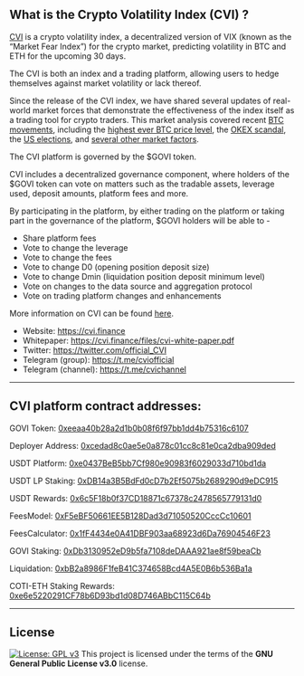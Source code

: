 ## What is the Crypto Volatility Index (CVI) ?

[CVI](https://cvi.finance/) is a crypto volatility index, a decentralized version of VIX (known as the “Market Fear Index”) for the crypto market, predicting volatility in BTC and ETH for the upcoming 30 days.

The CVI is both an index and a trading platform, allowing users to hedge themselves against market volatility or lack thereof.

Since the release of the CVI index, we have shared several updates of real-world market forces that demonstrate the effectiveness of the index itself as a trading tool for crypto traders. This market analysis covered recent [BTC movements](https://medium.com/cvix/latest-btc-trends-as-reflected-in-the-cvx-index-643ef57940c4), including the [highest ever BTC price level](https://cvxofficial.medium.com/record-btc-price-levels-as-reflected-in-the-cvx-index-7e65e9fa0298), the [OKEX scandal](https://medium.com/cvix/okex-scandal-as-reflected-in-the-cvix-index-cdcd405e0ad4), the [US elections](https://cvxofficial.medium.com/us-elections-fear-and-uncertainty-as-reflected-in-the-cvx-index-d6738fa3386e), and [several other market factors](https://cvxofficial.medium.com/cvx-has-reach-an-all-time-high-as-the-market-sees-high-volatility-in-btc-price-levels-dedba06279b2).

The CVI platform is governed by the $GOVI token.

CVI includes a decentralized governance component, where holders of the $GOVI token can vote on matters such as the tradable assets, leverage used, deposit amounts, platform fees and more.

By participating in the platform, by either trading on the platform or taking part in the governance of the platform, $GOVI holders will be able to -
- Share platform fees  
- Vote to change the leverage
- Vote to change the fees
- Vote to change D0 (opening position deposit size)
- Vote to change Dmin (liquidation position deposit minimum level)
- Vote on changes to the data source and aggregation protocol
- Vote on trading platform changes and enhancements

More information on CVI can be found [here](https://cviofficial.medium.com/cvix-market-fear-index-for-the-crypto-space-74be7634dd5e).  


* Website: https://cvi.finance
* Whitepaper: https://cvi.finance/files/cvi-white-paper.pdf 
* Twitter: https://twitter.com/official_CVI 
* Telegram (group): https://t.me/cviofficial 
* Telegram (channel): https://t.me/cvichannel 

---

## CVI platform contract addresses:

GOVI Token: [0xeeaa40b28a2d1b0b08f6f97bb1dd4b75316c6107](https://etherscan.io/address/0xeeaa40b28a2d1b0b08f6f97bb1dd4b75316c6107)

Deployer Address: [0xcedad8c0ae5e0a878c01cc8c81e0ca2dba909ded](https://etherscan.io/address/0xcedad8c0ae5e0a878c01cc8c81e0ca2dba909ded)

USDT Platform: [0xe0437BeB5bb7Cf980e90983f6029033d710bd1da](https://etherscan.io/address/0xe0437BeB5bb7Cf980e90983f6029033d710bd1da)

USDT LP Staking: [0xDB14a3B5BdFd0cD7b2Ef5075b2689290d9eDC915](https://etherscan.io/address/0xDB14a3B5BdFd0cD7b2Ef5075b2689290d9eDC915)

USDT Rewards: [0x6c5F18b0f37CD18871c67378c2478565779131d0](https://etherscan.io/address/0x6c5F18b0f37CD18871c67378c2478565779131d0)

FeesModel: [0xF5eBF50661EE5B128Dad3d71050520CccCc10601](https://etherscan.io/address/0xF5eBF50661EE5B128Dad3d71050520CccCc10601)

FeesCalculator: [0x1fF4434e0A41DBF903aa68923d6Da76904546F23](https://etherscan.io/address/0x1fF4434e0A41DBF903aa68923d6Da76904546F23)

GOVI Staking: [0xDb3130952eD9b5fa7108deDAAA921ae8f59beaCb](https://etherscan.io/address/0xDb3130952eD9b5fa7108deDAAA921ae8f59beaCb)

Liquidation: [0xbB2a8986F1feB41C374658Bcd4A5E0B6b536Ba1a](https://etherscan.io/address/0xbB2a8986F1feB41C374658Bcd4A5E0B6b536Ba1a)

COTI-ETH Staking Rewards: [0xe6e5220291CF78b6D93bd1d08D746ABbC115C64b](https://etherscan.io/address/0xe6e5220291CF78b6D93bd1d08D746ABbC115C64b)

---
## License
[![License: GPL v3](https://img.shields.io/badge/License-GPLv3-blue.svg)](https://www.gnu.org/licenses/gpl-3.0)
This project is licensed under the terms of the **GNU General Public License v3.0** license.
